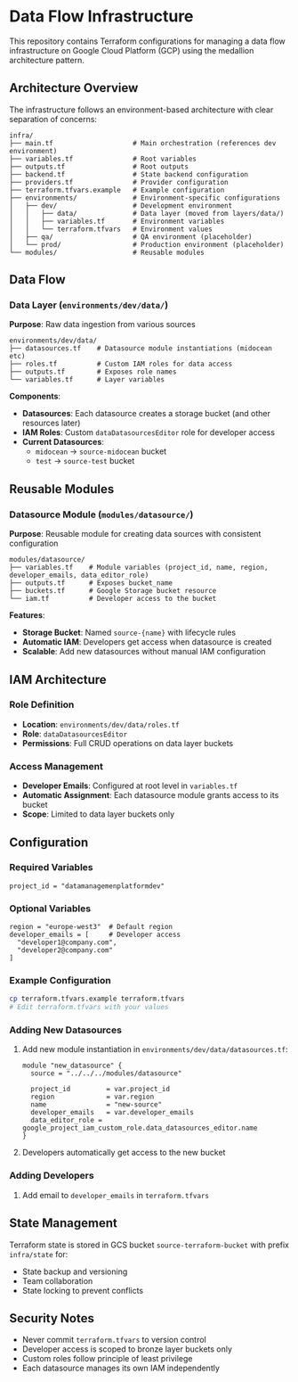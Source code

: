 # Data Flow Infrastructure

This repository contains Terraform configurations for managing a data flow infrastructure on Google Cloud Platform (GCP) using the medallion architecture pattern.

## Architecture Overview

The infrastructure follows an environment-based architecture with clear separation of concerns:

```
infra/
├── main.tf                    # Main orchestration (references dev environment)
├── variables.tf               # Root variables
├── outputs.tf                 # Root outputs
├── backend.tf                 # State backend configuration
├── providers.tf               # Provider configuration
├── terraform.tfvars.example   # Example configuration
├── environments/              # Environment-specific configurations
│   ├── dev/                   # Development environment
│   │   ├── data/              # Data layer (moved from layers/data/)
│   │   ├── variables.tf       # Environment variables
│   │   └── terraform.tfvars   # Environment values
│   ├── qa/                    # QA environment (placeholder)
│   └── prod/                  # Production environment (placeholder)
└── modules/                   # Reusable modules
```

## Data Flow

### Data Layer (`environments/dev/data/`)
**Purpose**: Raw data ingestion from various sources

```
environments/dev/data/
├── datasources.tf    # Datasource module instantiations (midocean etc)
├── roles.tf          # Custom IAM roles for data access
├── outputs.tf        # Exposes role names
└── variables.tf      # Layer variables
```

**Components**:
- **Datasources**: Each datasource creates a storage bucket (and other resources later)
- **IAM Roles**: Custom `dataDatasourcesEditor` role for developer access
- **Current Datasources**: 
  - `midocean` → `source-midocean` bucket
  - `test` → `source-test` bucket

## Reusable Modules

### Datasource Module (`modules/datasource/`)
**Purpose**: Reusable module for creating data sources with consistent configuration

```
modules/datasource/
├── variables.tf    # Module variables (project_id, name, region, developer_emails, data_editor_role)
├── outputs.tf      # Exposes bucket_name
├── buckets.tf      # Google Storage bucket resource
└── iam.tf          # Developer access to the bucket
```

**Features**:
- **Storage Bucket**: Named `source-{name}` with lifecycle rules
- **Automatic IAM**: Developers get access when datasource is created
- **Scalable**: Add new datasources without manual IAM configuration

## IAM Architecture

### Role Definition
- **Location**: `environments/dev/data/roles.tf`
- **Role**: `dataDatasourcesEditor`
- **Permissions**: Full CRUD operations on data layer buckets

### Access Management
- **Developer Emails**: Configured at root level in `variables.tf`
- **Automatic Assignment**: Each datasource module grants access to its bucket
- **Scope**: Limited to data layer buckets only

## Configuration

### Required Variables
```hcl
project_id = "datamanagemenplatformdev"
```

### Optional Variables
```hcl
region = "europe-west3"  # Default region
developer_emails = [     # Developer access
  "developer1@company.com",
  "developer2@company.com"
]
```

### Example Configuration
```bash
cp terraform.tfvars.example terraform.tfvars
# Edit terraform.tfvars with your values
```

### Adding New Datasources
1. Add new module instantiation in `environments/dev/data/datasources.tf`:
   ```hcl
   module "new_datasource" {
     source = "../../../modules/datasource"
     
     project_id         = var.project_id
     region             = var.region
     name               = "new-source"
     developer_emails   = var.developer_emails
     data_editor_role = google_project_iam_custom_role.data_datasources_editor.name
   }
   ```

2. Developers automatically get access to the new bucket

### Adding Developers
1. Add email to `developer_emails` in `terraform.tfvars`

## State Management

Terraform state is stored in GCS bucket `source-terraform-bucket` with prefix `infra/state` for:
- State backup and versioning
- Team collaboration
- State locking to prevent conflicts

## Security Notes

- Never commit `terraform.tfvars` to version control
- Developer access is scoped to bronze layer buckets only
- Custom roles follow principle of least privilege
- Each datasource manages its own IAM independently